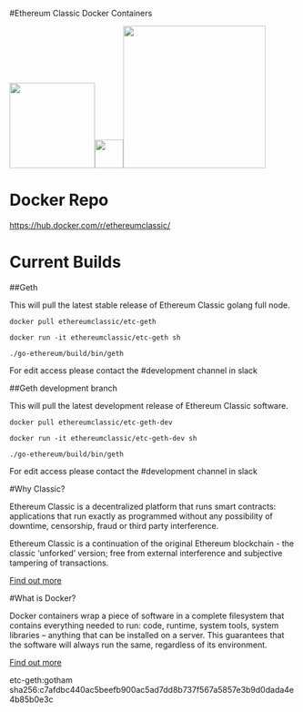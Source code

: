 
#Ethereum Classic Docker Containers

<img src="https://github.com/ethereumproject/Cloud-Template/blob/master/Public/etcgear-classic-green.png" width="150"><img src="https://upload.wikimedia.org/wikipedia/commons/thumb/c/ce/Plus_font_awesome.svg/2000px-Plus_font_awesome.svg.png" width="50"><img src="https://upload.wikimedia.org/wikipedia/commons/7/79/Docker_(container_engine)_logo.png" width="250">

# Docker Repo
https://hub.docker.com/r/ethereumclassic/

# Current Builds 

##Geth

This will pull the latest stable release of Ethereum Classic golang full node. 

``docker pull ethereumclassic/etc-geth``

``docker run -it ethereumclassic/etc-geth sh``

``./go-ethereum/build/bin/geth``

For edit access please contact the #development channel in slack

##Geth development branch

This will pull the latest development release of Ethereum Classic software. 

``docker pull ethereumclassic/etc-geth-dev``

``docker run -it ethereumclassic/etc-geth-dev sh``

``./go-ethereum/build/bin/geth``

For edit access please contact the #development channel in slack


#Why Classic?

Ethereum Classic is a decentralized platform that runs smart contracts: applications that run exactly as programmed without any possibility of downtime, censorship, fraud or third party interference.

Ethereum Classic is a continuation of the original Ethereum blockchain - the classic ‘unforked’ version; free from external interference and subjective tampering of transactions. 

<a href="http://ethereumclassic.org">Find out more</a>


#What is Docker?

Docker containers wrap a piece of software in a complete filesystem that contains everything needed to run: code, runtime, system tools, system libraries – anything that can be installed on a server. This guarantees that the software will always run the same, regardless of its environment. 

<a href="https://www.docker.com/what-docker">Find out more</a>

etc-geth:gotham
sha256:c7afdbc440ac5beefb900ac5ad7dd8b737f567a5857e3b9d0dada4e4b85b0e3c
